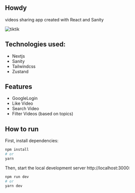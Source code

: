 ## Howdy
videos sharing app created with React and Sanity

![tiktik](https://user-images.githubusercontent.com/52210954/194866718-a3453bed-055f-4c2a-b9e4-fafa7635f6a8.png)

## Technologies used:
- Nextjs
- Sanity
- Tailwindcss
- Zustand

## Features
- GoogleLogin
- Like Video
- Search Video
- Filter Videos (based on topics)

## How to run

First, install dependencies:
```bash
npm install
# or
yarn 
``````


Then, start the local development server http://localhost:3000:
```bash
npm run dev
# or
yarn dev
``````


